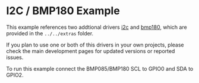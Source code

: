 # I2C / BMP180 Example

This example references two addtional drivers [i2c](https://github.com/kanflo/esp-open-rtos-driver-i2c) and [bmp180](https://github.com/Angus71/esp-open-rtos-driver-bmp180), which are provided in the `../../extras` folder.

If you plan to use one or both of this drivers in your own projects, please check the main development pages for updated versions or reported issues.

To run this example connect the BMP085/BMP180 SCL to GPIO0 and SDA to GPIO2.
